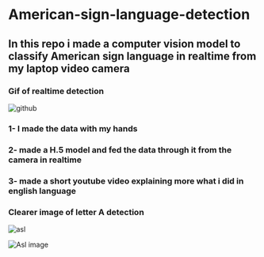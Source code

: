# American-sign-language-detection
## In this repo i made a computer vision model to classify American sign language in realtime from my laptop video camera

### Gif of realtime detection
![github](https://user-images.githubusercontent.com/92921252/187677874-604c8150-c2be-49ba-8405-58f1d186fce3.gif)

### 1- I made the data with my hands 
### 2- made a H.5 model and fed the data through it from the camera in realtime 
### 3- made a short youtube video explaining more what i did in english language 



### Clearer image of letter A detection

![asl](https://user-images.githubusercontent.com/92921252/187676763-5dab541a-b724-4853-855a-8d47c9071e1b.JPG)



![Asl image](https://user-images.githubusercontent.com/92921252/187682130-4729599a-4914-44e0-bc01-785bf671ed30.png)
